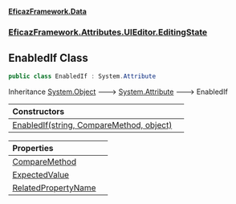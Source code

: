 #### [EficazFramework.Data](EficazFrameworkData.md 'EficazFramework Data')
### [EficazFramework.Attributes.UIEditor.EditingState](EficazFrameworkData.md#EficazFramework.Attributes.UIEditor.EditingState 'EficazFramework.Attributes.UIEditor.EditingState')

## EnabledIf Class

```csharp
public class EnabledIf : System.Attribute
```

Inheritance [System.Object](https://docs.microsoft.com/en-us/dotnet/api/System.Object 'System.Object') &#129106; [System.Attribute](https://docs.microsoft.com/en-us/dotnet/api/System.Attribute 'System.Attribute') &#129106; EnabledIf

| Constructors | |
| :--- | :--- |
| [EnabledIf(string, CompareMethod, object)](EficazFramework.Attributes.UIEditor.EditingState/EnabledIf/EnabledIf(string,CompareMethod,object).md 'EficazFramework.Attributes.UIEditor.EditingState.EnabledIf.EnabledIf(string, EficazFramework.Enums.CompareMethod, object)') | |

| Properties | |
| :--- | :--- |
| [CompareMethod](EficazFramework.Attributes.UIEditor.EditingState/EnabledIf/CompareMethod.md 'EficazFramework.Attributes.UIEditor.EditingState.EnabledIf.CompareMethod') | |
| [ExpectedValue](EficazFramework.Attributes.UIEditor.EditingState/EnabledIf/ExpectedValue.md 'EficazFramework.Attributes.UIEditor.EditingState.EnabledIf.ExpectedValue') | |
| [RelatedPropertyName](EficazFramework.Attributes.UIEditor.EditingState/EnabledIf/RelatedPropertyName.md 'EficazFramework.Attributes.UIEditor.EditingState.EnabledIf.RelatedPropertyName') | |
